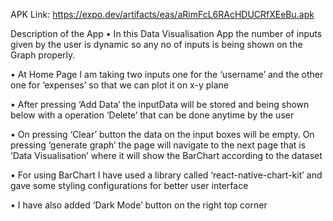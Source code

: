 
APK Link: https://expo.dev/artifacts/eas/aRimFcL6RAcHDUCRfXEeBu.apk

Description of the App
•	In this Data Visualisation App the number of inputs given by the user is dynamic so any no of inputs is being shown on the Graph properly. 

•	At Home Page I am taking two inputs one for the ‘username’ and the other one for ‘expenses’ so that we can plot it on x-y plane

•	After pressing ‘Add Data’ the inputData will be stored and being shown below with a operation ‘Delete’ that can be done anytime by the user

•	On pressing ‘Clear’ button the data on the input boxes will be empty. On pressing ‘generate graph’ the page will navigate to the next page that is ‘Data Visualisation’ where it will show the BarChart according to the dataset

•	For using BarChart I have used a library called ‘react-native-chart-kit’ and gave some styling configurations for better user interface

•	I have also added ‘Dark Mode’ button on the right top corner 
